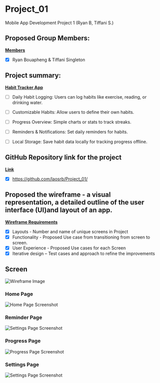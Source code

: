 # Project_01
Mobile App Development Project 1 (Ryan B, Tiffani S.)


## Proposed Group Members:
<ins>**Members**</ins>
- [X] Ryan Bouapheng & Tiffani Singleton

## Project summary:
<ins>**Habit Tracker App**</ins>
- [ ] Daily Habit Logging: Users can log habits like exercise, reading, or drinking water.
- [ ] Customizable Habits: Allow users to define their own habits.
- [ ] Progress Overview: Simple charts or stats to track streaks.
- [ ] Reminders & Notifications: Set daily reminders for habits.
- [ ] Local Storage: Save habit data locally for tracking progress offline.


## GitHub Repository link for the project
<ins>**Link**</ins>
- [x] https://github.com/laosrb/Project_01/

## Proposed the wireframe - a visual representation, a detailed outline of the user interface (UI)and layout of an app.
<ins>**Wireframe Requirements**</ins>

- [x] Layouts - Number and name of unique screens in Project
- [x] Functionality - Proposed Use case from transitioning from screen to screen.
- [x] User Experience - Proposed Use cases for each Screen
- [x] Iterative design – Test cases and approach to refine the improvements

## Screen
![Wireframe Image](images/screen.png)

### Home Page
![Home Page Screenshot](images/home_page.png)

### Reminder Page
![Settings Page Screenshot](images/reminder_page.png)

### Progress Page
![Progress Page Screenshot](images/progress_page.png)

### Settings Page
![Settings Page Screenshot](images/settings_page.png)


